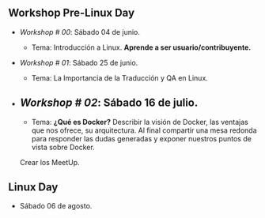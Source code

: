 ## Workshop Pre-Linux Day
- *Workshop # 00*: Sábado 04 de junio.
	- Tema: Introducción a Linux. **Aprende a ser usuario/contribuyente.**
- *Workshop # 01*: Sábado 25 de junio.
 	- Tema: La Importancia de la Traducción y QA en Linux.
- *Workshop # 02*: Sábado 16 de julio.
	- 	
	- Tema: **¿Qué es Docker?** Describir la visión de Docker, las ventajas que nos ofrece, su arquitectura. Al final compartir una mesa redonda para responder las dudas generadas y exponer nuestros puntos de vista sobre Docker.
    
    
   	Crear los MeetUp.





## Linux Day
- Sábado 06 de agosto.